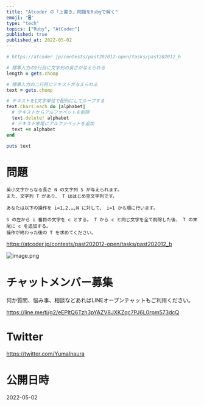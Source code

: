 ```yaml
---
title: "Atcoder の「上書き」問題をRubyで解く"
emoji: "🖥"
type: "tech"
topics: ["Ruby", "AtCoder"]
published: true
published_at: 2022-05-02
---
```


```rb
# https://atcoder.jp/contests/past202012-open/tasks/past202012_b

# 標準入力の1行目に文字列の長さが与えられる
length = gets.chomp

# 標準入力の二行目にテキストが与えられる
text = gets.chomp

# テキストを1文字単位で配列にしてループする
text.chars.each do |alphabet|
  # テキストからアルファベットを削除
  text.delete! alphabet
  # テキスト末尾にアルファベットを追加
  text += alphabet
end

puts text

```

# 問題

```
英小文字からなる長さ N の文字列 S が与えられます。
また、文字列 T があり、 T ははじめ空文字列です。

あなたは以下の操作を i=1,2,…,N に対して、 i=1 から順に行います。

S の左から i 番目の文字を c とする。 T から c と同じ文字を全て削除した後、 T の末尾に c を追加する。
操作が終わった後の T を求めてください。
```

https://atcoder.jp/contests/past202012-open/tasks/past202012_b

![image.png](https://qiita-image-store.s3.ap-northeast-1.amazonaws.com/0/89618/5acafb46-8750-d455-f3d9-0e5c37a4f32a.png)











<!-- Update From Qiita API -->

# チャットメンバー募集


何か質問、悩み事、相談などあればLINEオープンチャットもご利用ください。

https://line.me/ti/g2/eEPltQ6Tzh3pYAZV8JXKZqc7PJ6L0rpm573dcQ





# Twitter


https://twitter.com/YumaInaura


<!-- Update From Qiita API -->



# 公開日時

2022-05-02
